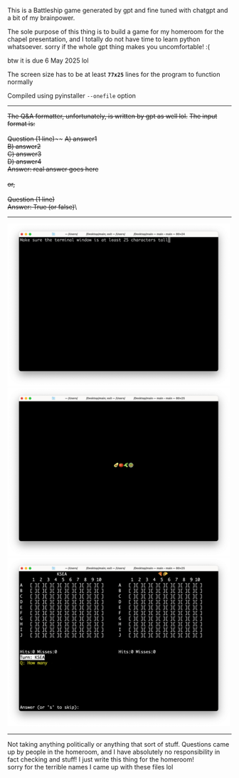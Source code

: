 This is a Battleship game generated by gpt and fine tuned with chatgpt and a bit of my brainpower.

The sole purpose of this thing is to build a game for my homeroom for the chapel presentation, and I totally do not have time to learn python whatsoever.
sorry if the whole gpt thing makes you uncomfortable! :(

btw it is due 6 May 2025 lol


The screen size has to be at least **`77x25`** lines for the program to function normally

Compiled using pyinstaller `--onefile` option



---
~~The Q&A formatter, unfortunately, is written by gpt as well lol.~~
~~The input format is:~~\
\
~~Question (1 line)~~\~~
~~A) answer1~~\
~~B) answer2~~\
~~C) answer3~~\
~~D) answer4~~\
~~Answer: real answer goes here~~\
\
~~or,~~\
\
~~Question (1 line)~~\
~~Answer: True (or false)~~\



------------
<img src="img/Screen size check.png" alt="" width="500"/>\
<img src="img/Welcome.png" alt="" width="500"/>\
<img src="img/BattleScreen.png" alt="" width="500"/>

------------
Not taking anything politically or anything that sort of stuff. Questions came up by people in the homeroom, and I have absolutely no responsibility in fact checking and stuff! I just write this thing for the homeroom!\
sorry for the terrible names I came up with these files lol
